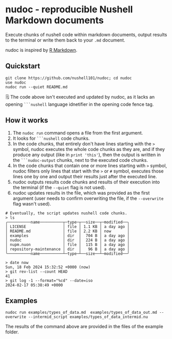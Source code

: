 # nudoc - reproducible Nushell Markdown documents

Execute chunks of nushell code within markdown documents, output results to the terminal or write them back to your `.md` document.

nudoc is inspired by [R Markdown](https://bookdown.org/yihui/rmarkdown/basics.html#basics).

## Quickstart

```
git clone https://github.com/nushell101/nudoc; cd nudoc
use nudoc
nudoc run --quiet README.md
```

🗒 The code above isn't executed and updated by nudoc, as it lacks an opening ` ```nushell ` language idnetifier in the opening code fence tag.

## How it works

1. The `nudoc run` command opens a file from the first argument.
2. It looks for ` ```nushell ` code chunks.
3. In the code chunks, that entirely don't have lines starting with the `>` symbol, nudoc executes the whole code chunks as they are, and if they produce any output (like in `print 'this'`), then the output is written in the ` ```nudoc-output ` chunks, next to the executed code chunks.
4. In the code chunks that contain one or more lines starting with `>` symbol, nudoc filters only lines that start with the `>` or `#` symbol, executes those lines one by one and output their results just after the executed line.
5. nudoc outputs results code chunks and results of their execution into the terminal (if the `--quiet` flag is not used).
6. nudoc updates results in the file, which was provided as the first argument (user needs to confirm overwriting the file, if the `--overwrite` flag wasn't used).

```nushell
# Eventually, the script updates nushell code chunks.
> ls
╭──────────name──────────┬─type─┬──size──┬─modified──╮
│ LICENSE                │ file │ 1.1 KB │ a day ago │
│ README.md              │ file │ 2.2 KB │ now       │
│ examples               │ dir  │  704 B │ a day ago │
│ nudoc                  │ dir  │  224 B │ a day ago │
│ nupm.nuon              │ file │  115 B │ a day ago │
│ repository-maintenance │ dir  │   96 B │ a day ago │
╰──────────name──────────┴─type─┴──size──┴─modified──╯

> date now
Sun, 18 Feb 2024 15:32:52 +0000 (now)
> git rev-list --count HEAD
41
> git log -1 --format="%cd" --date=iso
2024-02-17 05:38:49 +0000
```

## Examples

```
nudoc run examples/types_of_data.md  examples/types_of_data_out.md --overwrite --intermid_script examples/types_of_data_intermid.nu
```

The results of the command above are provided in the files of the example folder.
